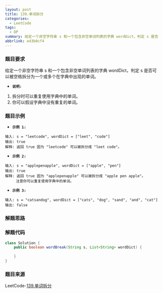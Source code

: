 ```yaml
---
layout: post
title: 139.单词拆分
categories:
  - LeetCode
tags:
  - DP
summary: 给定一个非空字符串 s 和一个包含非空单词列表的字典 wordDict，判定 s 是否可以被空格拆分为一个或多个在字典中出现的单词。
abbrlink: e43b0cf4
---
```


### 题目要求
给定一个非空字符串 s 和一个包含非空单词列表的字典 wordDict，判定 s 是否可以被空格拆分为一个或多个在字典中出现的单词。

- **`说明:`**  
1. 拆分时可以重复使用字典中的单词。
1. 你可以假设字典中没有重复的单词。

### 题目示例
- **`示例 1:`**  
```
输入: s = "leetcode", wordDict = ["leet", "code"]
输出: true
解释: 返回 true 因为 "leetcode" 可以被拆分成 "leet code"。
```

- **`示例 2:`**  
```
输入: s = "applepenapple", wordDict = ["apple", "pen"]
输出: true
解释: 返回 true 因为 "applepenapple" 可以被拆分成 "apple pen apple"。
     注意你可以重复使用字典中的单词。 
```

- **`示例 3:`**  
```
输入: s = "catsandog", wordDict = ["cats", "dog", "sand", "and", "cat"]
输出: false
```


### 解题思路


### 解题代码
```java
class Solution {
    public boolean wordBreak(String s, List<String> wordDict) {
        
    }
}
```

### 题目来源
LeetCode-[139.单词拆分](https://leetcode-cn.com/problems/word-break/)
